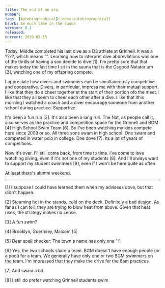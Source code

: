 ```yaml
---
title: The end of an era
number: 
tags: [Autobiographical](index-autobiographical)
blurb: So much time in the sauna
version: 0.1
released: 
current: 2020-02-15
---
```

Today, Middle completed his last dive as a D3 athlete at Grinnell.
It was a ????, which means "".  Learning how to interpret dive
abbreviations was one of the thrills of having a son decide to dive
[1].  I'm pretty sure that that makes today the last time I sit in
the sauna that is the Osgood Natatorium [2], watching one of my
offspring compete.

I appreciate how divers and swimmers can be simultaneously competitive
and cooperative.  Divers, in particular, impress me with their
mutual support.  I like that they do a cheer together at the start
of their portion ofo the meet.  I like that they all seem to cheer
each other after a dive.  I like that ithis morning I watched a
coach and a diver encourage someone from another school during
practice.  Supportive.

It's been a fun run [3].  It's also been a long run.  The Nat, as
people call it, also serves as the practice and competition space
for the Grinnell and BGM [4] High School Swim Team [6].  So I've
been watching my kids compete here since 2009 or so.  All three
sons swam in high school.  One swam and competed in water polo in
college.  One dove [7]. Its a lot of years of competitions.

Now it's over.  I'll still come back, from time to time.  I've come
to love watching diving, even if it's not one of my students [8].
And I'll always want to support my student swimmers [9], even if I
won't be here quite as often.

At least there's alumni weekend.

---

[1] I suppose I could have learned them when my advisees dove, but
that didn't happen.

[2] Steaming hot in the stands, cold on the deck.  Definitely a bad
design.  As far as I can tell, they are trying to blow heat from
above.  Given that heat rises, the strategy makes no sense.

[3] A fun _swim_?

[4] Brooklyn, Guernsey, Malcom [5]

[5] Dear spell checker: The town's name has only one "l".

[6] Yes, the two schools share a team.  BGM doesn't have enough
people (or a pool) for a team.  We generally have only one or
two BGM swimmers on the team.  I'm impressed that they make the
drive for the 6am practices.

[7] And swam a bit.

[8] I still do prefer watching Grinnell students swim.
